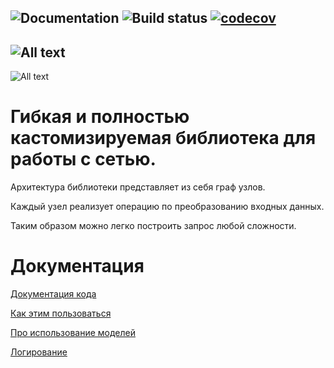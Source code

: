 ![Documentation](https://lastsprint.dev/CoreNetKit/Docs/swift_output/badge.svg)
![Build status](https://travis-ci.org/surfstudio/CoreNetKit.svg?branch=master)
[![codecov](https://codecov.io/gh/surfstudio/CoreNetKit/branch/master/graph/badge.svg)](https://codecov.io/gh/surfstudio/CoreNetKit)
---
![All text](Docs/Header.svg)
---
![All text](Docs/NodeKitHeader.svg)

# Гибкая и полностью кастомизируемая библиотека для работы с сетью.

Архитектура библиотеки представляет из себя граф узлов. 

Каждый узел реализует операцию по преобразованию входных данных. 

Таким образом можно легко построить запрос любой сложности. 

# Документация

[Документация кода](https://lastsprint.dev/CoreNetKit/Docs/swift_output/)

[Как этим пользоваться](/Docs/Usage.md)

[Про использование моделей](/Docs/Models.md)

[Логирование](/Docs/Log.md)

